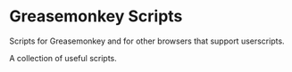 # Greasemonkey Scripts
Scripts for Greasemonkey and for other browsers that support userscripts.

A collection of useful scripts.
